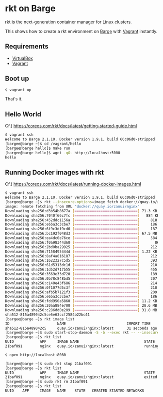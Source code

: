 # rkt on Barge

[rkt](https://coreos.com/rkt/) is the next-generation container manager for Linux clusters.

This shows how to create a rkt environment on [Barge](https://atlas.hashicorp.com/ailispaw/boxes/barge) with [Vagrant](https://www.vagrantup.com/) instantly.

## Requirements

- [VirtualBox](https://www.virtualbox.org/)
- [Vagrant](https://www.vagrantup.com/)

## Boot up

```bash
$ vagrant up
```

That's it.

## Hello World

Cf.) https://coreos.com/rkt/docs/latest/getting-started-guide.html

```bash
$ vagrant ssh
Welcome to Barge 2.1.10, Docker version 1.9.1, build 66c06d0-stripped
[bargee@barge ~]$ cd /vagrant/hello
[bargee@barge hello]$ make run
[bargee@barge hello]$ wget -qO- http://localhost:5000
hello
```

## Running Docker images with rkt

Cf.) https://coreos.com/rkt/docs/latest/running-docker-images.html

```bash
$ vagrant ssh
Welcome to Barge 2.1.10, Docker version 1.9.1, build 66c06d0-stripped
[bargee@barge ~]$ rkt --insecure-options=image fetch docker://quay.io/zanui/nginx
image: remote fetching from URL "docker://quay.io/zanui/nginx"
Downloading sha256:d3b54b8677a [=============================] 71.3 KB / 71.3 KB
Downloading sha256:7040f66c7fc [=============================]   884 KB / 884 KB
Downloading sha256:452ddc1156a [=============================]     818 B / 818 B
Downloading sha256:e6ba3c3cbe7 [=============================]     186 B / 186 B
Downloading sha256:6f9c3df9cd6 [=============================]     187 B / 187 B
Downloading sha256:bc192f048d3 [=============================] 67.5 MB / 67.5 MB
Downloading sha256:ea4dc0e76ce [=============================]     584 B / 584 B
Downloading sha256:f0a98344d60 [=============================]       86 B / 86 B
Downloading sha256:2bd0ba29925 [=============================]     212 B / 212 B
Downloading sha256:7158495444d [=============================] 1.22 KB / 1.22 KB
Downloading sha256:8af4a816187 [=============================]     212 B / 212 B
Downloading sha256:1622327c5d5 [=============================]     393 B / 393 B
Downloading sha256:61d5313dc1d [=============================]     210 B / 210 B
Downloading sha256:1d52d717b55 [=============================]     455 B / 455 B
Downloading sha256:3569e33d720 [=============================]     189 B / 189 B
Downloading sha256:0b78c848bd5 [=============================]     207 B / 207 B
Downloading sha256:c140e43f686 [=============================]     214 B / 214 B
Downloading sha256:0f1077d5c3f [=============================]     210 B / 210 B
Downloading sha256:afb5b7121f3 [=============================]     209 B / 209 B
Downloading sha256:e6ba3c3cbe7 [=============================]     186 B / 186 B
Downloading sha256:fdd950a5860 [=============================] 11.2 KB / 11.2 KB
Downloading sha256:20aa884e700 [=============================] 28.6 MB / 28.6 MB
Downloading sha256:c286dd0e209 [=============================] 31.8 MB / 31.8 MB
sha512-815a489042c5ce6e63ccf2584b22bc41
[bargee@barge ~]$ rkt image list
ID                      NAME                            IMPORT TIME     LAST USED       SIZE    LATEST
sha512-815a489042c5     quay.io/zanui/nginx:latest      31 seconds ago  31 seconds ago  276MiB  true
[bargee@barge ~]$ sudo start-stop-daemon -S -b --exec rkt -- --insecure-options=image run --port=80-tcp:8080 docker://quay.io/zanui/nginx
[bargee@barge ~]$ rkt list
UUID            APP     IMAGE NAME                              STATE   CREATED         STARTED         NETWORKS
21baf091        nginx   quay.io/zanui/nginx:latest              running 3 seconds ago   3 seconds ago   default:ip4=172.16.28.2
```

```bash
$ open http://localhost:8080
```

```bash
[bargee@barge ~]$ sudo rkt stop 21baf091
[bargee@barge ~]$ rkt list
UUID            APP     IMAGE NAME                              STATE   CREATED         STARTED         NETWORKS
21baf091        nginx   quay.io/zanui/nginx:latest              exited  30 minutes ago  30 minutes ago
[bargee@barge ~]$ sudo rkt rm 21baf091
[bargee@barge ~]$ rkt list
UUID    APP     IMAGE   NAME    STATE   CREATED STARTED NETWORKS
```
